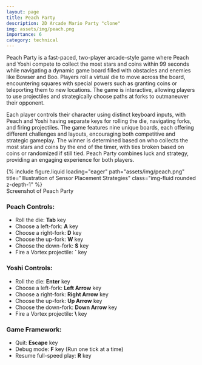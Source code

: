 ```yaml
---
layout: page
title: Peach Party
description: 2D Arcade Mario Party "clone"
img: assets/img/peach.png
importance: 6
category: technical
---
```


Peach Party is a fast-paced, two-player arcade-style game where Peach and Yoshi compete to collect the most stars and coins within 99 seconds while navigating a dynamic game board filled with obstacles and enemies like Bowser and Boo. Players roll a virtual die to move across the board, encountering squares with special powers such as granting coins or teleporting them to new locations. The game is interactive, allowing players to use projectiles and strategically choose paths at forks to outmaneuver their opponent.

Each player controls their character using distinct keyboard inputs, with Peach and Yoshi having separate keys for rolling the die, navigating forks, and firing projectiles. The game features nine unique boards, each offering different challenges and layouts, encouraging both competitive and strategic gameplay. The winner is determined based on who collects the most stars and coins by the end of the timer, with ties broken based on coins or randomized if still tied. Peach Party combines luck and strategy, providing an engaging experience for both players.


<div class="column">
    <div class="col-sm mt-3 mt-md-0">
        {% include figure.liquid loading="eager" path="assets/img/peach.png" title="Illustration of Sensor Placement Strategies" class="img-fluid rounded z-depth-1" %}
    </div>
</div>
<div class="caption">
    Screenshot of Peach Party
</div>

### Peach Controls:

- Roll the die: **Tab** key
- Choose a left-fork: **A** key
- Choose a right-fork: **D** key
- Choose the up-fork: **W** key
- Choose the down-fork: **S** key
- Fire a Vortex projectile: **`** key

### Yoshi Controls:

- Roll the die: **Enter** key
- Choose a left-fork: **Left Arrow** key
- Choose a right-fork: **Right Arrow** key
- Choose the up-fork: **Up Arrow** key
- Choose the down-fork: **Down Arrow** key
- Fire a Vortex projectile: **\\** key

### Game Framework:

- Quit: **Escape** key
- Debug mode: **F** key (Run one tick at a time)
- Resume full-speed play: **R** key
